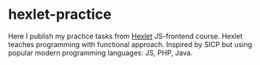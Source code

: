 # hexlet-practice

Here I publish my practice tasks from [Hexlet](hexlet.io) JS-frontend course. Hexlet teaches programming with functional approach. Inspired by SICP but using popular modern programming languages: JS, PHP, Java. 
